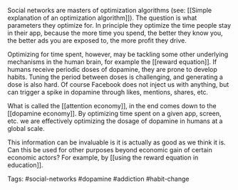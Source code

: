 Social networks are masters of optimization algorithms (see: [[Simple explanation of an optimization algorithm]]). The question is what parameters they optimize for. In principle they optimize the time people stay in their app, because the more time you spend, the better they know you, the better ads you are exposed to, the more profit they drive. 

Optimizing for time spent, however, may be tackling some other underlying mechanisms in the human brain, for example the [[reward equation]]. If humans receive periodic doses of dopamine, they are prone to develop habits. Tuning the period between doses is challenging, and generating a dose is also hard. Of course Facebook does not inject us with anything, but can trigger a spike in dopamine through likes, mentions, shares, etc. 

What is called the [[attention economy]], in the end comes down to the [[dopamine economy]]. By optimizing time spent on a given app, screen, etc. we are effectively optimizing the dosage of dopamine in humans at a global scale. 

This information can be invaluable is it is actually as good as we think it is. Can this be used for other purposes beyond economic gain of certain economic actors? For example, by [[using the reward equation in education]]. 

Tags: #social-networks #dopamine #addiction #habit-change